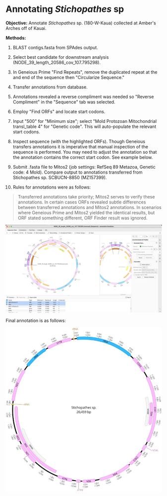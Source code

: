 
# Annotating *Stichopathes* sp

**Objective:** Annotate *Stichopathes* sp. (180-W-Kaua) collected at Amber's Arches off of Kauai.

**Methods:**

1. BLAST contigs.fasta from SPAdes output.
2. Select best candidate for downstream analysis (NODE_39_length_20586_cov_107.795298).
3. In Geneious Prime "Find Repeats", remove the duplicated repeat at the and end of the sequence then "Circularize Sequence."
4. Transfer annotations from database.
5. Annotations revealed a reverse compliment was needed so "Reverse Compliment" in the "Sequence" tab was selected.
6. Employ "Find ORFs" and locate start codons.
7. Input "500" for "Minimum size"; select "Mold Protozoan Mitochondrial transl_table 4" for "Genetic code". This will auto-populate the relevant start codons.
8. Inspect sequence (with the highlighted ORFs). Though Geneious transfers annotations it is imperative that manual inspection of the sequence is performed. You may need to adjust the annotation so that the annotation contains the correct start codon. See example below.

9. Submit .fasta file to Mitos2 (job settings: RefSeq 89 Metazoa, Genetic code: 4 Mold). Compare output to annotations transferred from Stichopathes sp. SCBUCN-8850 (MZ157399).

10. Rules for annotations were as follows:

>Transferred annotations take priority; Mitos2 serves to verify these annotations. In certain cases ORFs revealed subtle differences between transferred annotations and Mitos2 annotations. In scenarios where Geneious Prime and Mitos2 yielded the identical results, but ORF stated something different, ORF Finder result was ignored.

![open reading frame and annotation](orf_example.jpeg)

Final annotation is as follows:

![Stichopathes_sp](Stichopathes_sp.jpg)